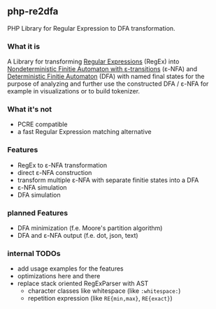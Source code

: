 ## php-re2dfa
PHP Library for Regular Expression to DFA transformation.

### What it is
A Library for transforming [Regular Expressions](https://en.wikipedia.org/wiki/Regular_expression#Formal_language_theory) (RegEx)
into [Nondeterministic Finitie Automaton with ɛ-transitions](https://en.wikipedia.org/wiki/Nondeterministic_finite_automaton#NFA_with_%CE%B5-moves) (ɛ-NFA) and
[Deterministic Finitie Automaton](https://en.wikipedia.org/wiki/Deterministic_finite_automaton) (DFA) with named final states for the purpose of 
analyzing and further use the constructed DFA / ɛ-NFA for example in visualizations or to build tokenizer.

### What it's not
* PCRE compatible
* a fast Regular Expression matching alternative

### Features
* RegEx to ɛ-NFA transformation
* direct ɛ-NFA construction
* transform multiple ɛ-NFA with separate finitie states into a DFA
* ɛ-NFA simulation
* DFA simulation

### planned Features
* DFA minimization (f.e. Moore's partition algorithm)
* DFA and ɛ-NFA output (f.e. dot, json, text)

### internal TODOs
* add usage examples for the features
* optimizations here and there
* replace stack oriented RegExParser with AST
  * character classes like whitespace (like `:whitespace:`)
  * repetition expression (like `RE{min,max}`, `RE{exact}`)

